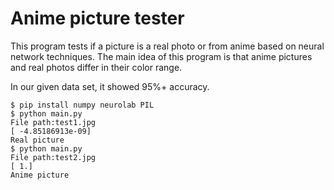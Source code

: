 Anime picture tester
====================

This program tests if a picture is a real photo or from anime based on neural network techniques.
The main idea of this program is that anime pictures and real photos differ in their color range.

In our given data set, it showed 95%+ accuracy.

    $ pip install numpy neurolab PIL
    $ python main.py
    File path:test1.jpg
    [ -4.85186913e-09]
    Real picture
    $ python main.py
    File path:test2.jpg
    [ 1.]
    Anime picture


